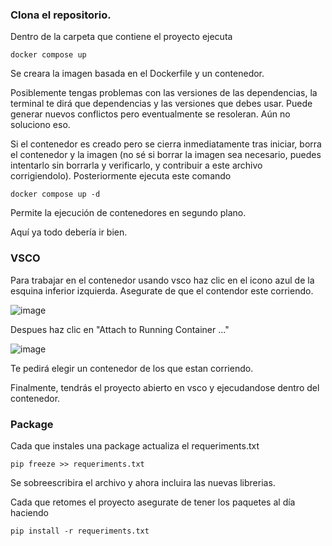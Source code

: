 ### Clona el repositorio.
Dentro de la carpeta que contiene el proyecto ejecuta
```
docker compose up
```
Se creara la imagen basada en el Dockerfile y un contenedor.

Posiblemente tengas problemas con las versiones de las dependencias, la terminal te dirá que dependencias y las versiones que debes usar. 
Puede generar nuevos conflictos pero eventualmente se resoleran. Aún no soluciono eso.

Si el contenedor es creado pero se cierra inmediatamente tras iniciar, borra el contenedor y la imagen (no sé si borrar la imagen sea necesario, puedes intentarlo sin borrarla y verificarlo,
y contribuir a este archivo corrigiendolo). Posteriormente ejecuta este comando
```
docker compose up -d
```
Permite la ejecución de contenedores en segundo plano.

Aquí ya todo debería ir bien.
### VSCO
Para trabajar en el contenedor usando vsco haz clic en el icono azul de la esquina inferior izquierda. Asegurate de que el contendor este corriendo.

![image](https://github.com/empleo-inducido/project-ml/assets/78995026/25f025f0-6feb-43bd-b47d-77070275aa08)

Despues haz clic en "Attach to Running Container ..."

![image](https://github.com/empleo-inducido/project-ml/assets/78995026/db47ee0e-b6d6-4333-854b-577b2c27c89f)

Te pedirá elegir un contenedor de los que estan corriendo.

Finalmente, tendrás el proyecto abierto en vsco y ejecudandose dentro del contenedor.

### Package
Cada que instales una package actualiza el requeriments.txt

```
pip freeze >> requeriments.txt
```

Se sobreescribira el archivo y ahora incluira las nuevas librerias.

Cada que retomes el proyecto asegurate de tener los paquetes al día haciendo
```
pip install -r requeriments.txt
```

